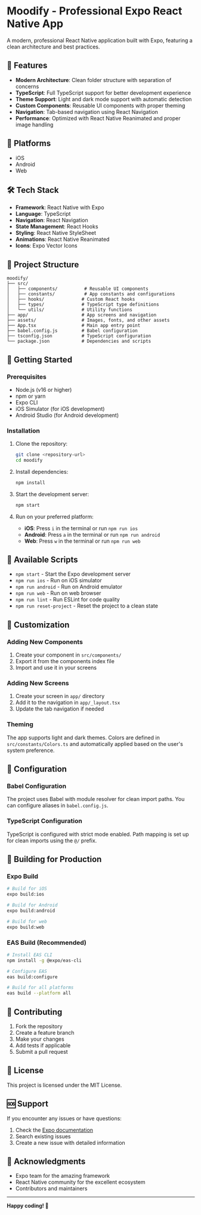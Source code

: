 # Moodify - Professional Expo React Native App

A modern, professional React Native application built with Expo, featuring a clean architecture and best practices.

## 🚀 Features

- **Modern Architecture**: Clean folder structure with separation of concerns
- **TypeScript**: Full TypeScript support for better development experience
- **Theme Support**: Light and dark mode support with automatic detection
- **Custom Components**: Reusable UI components with proper theming
- **Navigation**: Tab-based navigation using React Navigation
- **Performance**: Optimized with React Native Reanimated and proper image handling

## 📱 Platforms

- iOS
- Android
- Web

## 🛠 Tech Stack

- **Framework**: React Native with Expo
- **Language**: TypeScript
- **Navigation**: React Navigation
- **State Management**: React Hooks
- **Styling**: React Native StyleSheet
- **Animations**: React Native Reanimated
- **Icons**: Expo Vector Icons

## 📁 Project Structure

```
moodify/
├── src/
│   ├── components/          # Reusable UI components
│   ├── constants/           # App constants and configurations
│   ├── hooks/              # Custom React hooks
│   ├── types/              # TypeScript type definitions
│   └── utils/              # Utility functions
├── app/                    # App screens and navigation
├── assets/                 # Images, fonts, and other assets
├── App.tsx                 # Main app entry point
├── babel.config.js         # Babel configuration
├── tsconfig.json           # TypeScript configuration
└── package.json            # Dependencies and scripts
```

## 🚀 Getting Started

### Prerequisites

- Node.js (v16 or higher)
- npm or yarn
- Expo CLI
- iOS Simulator (for iOS development)
- Android Studio (for Android development)

### Installation

1. Clone the repository:
   ```bash
   git clone <repository-url>
   cd moodify
   ```

2. Install dependencies:
   ```bash
   npm install
   ```

3. Start the development server:
   ```bash
   npm start
   ```

4. Run on your preferred platform:
   - **iOS**: Press `i` in the terminal or run `npm run ios`
   - **Android**: Press `a` in the terminal or run `npm run android`
   - **Web**: Press `w` in the terminal or run `npm run web`

## 📝 Available Scripts

- `npm start` - Start the Expo development server
- `npm run ios` - Run on iOS simulator
- `npm run android` - Run on Android emulator
- `npm run web` - Run on web browser
- `npm run lint` - Run ESLint for code quality
- `npm run reset-project` - Reset the project to a clean state

## 🎨 Customization

### Adding New Components

1. Create your component in `src/components/`
2. Export it from the components index file
3. Import and use it in your screens

### Adding New Screens

1. Create your screen in `app/` directory
2. Add it to the navigation in `app/_layout.tsx`
3. Update the tab navigation if needed

### Theming

The app supports light and dark themes. Colors are defined in `src/constants/Colors.ts` and automatically applied based on the user's system preference.

## 🔧 Configuration

### Babel Configuration

The project uses Babel with module resolver for clean import paths. You can configure aliases in `babel.config.js`.

### TypeScript Configuration

TypeScript is configured with strict mode enabled. Path mapping is set up for clean imports using the `@/` prefix.

## 📱 Building for Production

### Expo Build

```bash
# Build for iOS
expo build:ios

# Build for Android
expo build:android

# Build for web
expo build:web
```

### EAS Build (Recommended)

```bash
# Install EAS CLI
npm install -g @expo/eas-cli

# Configure EAS
eas build:configure

# Build for all platforms
eas build --platform all
```

## 🤝 Contributing

1. Fork the repository
2. Create a feature branch
3. Make your changes
4. Add tests if applicable
5. Submit a pull request

## 📄 License

This project is licensed under the MIT License.

## 🆘 Support

If you encounter any issues or have questions:

1. Check the [Expo documentation](https://docs.expo.dev/)
2. Search existing issues
3. Create a new issue with detailed information

## 🙏 Acknowledgments

- Expo team for the amazing framework
- React Native community for the excellent ecosystem
- Contributors and maintainers

---

**Happy coding! 🎉**

